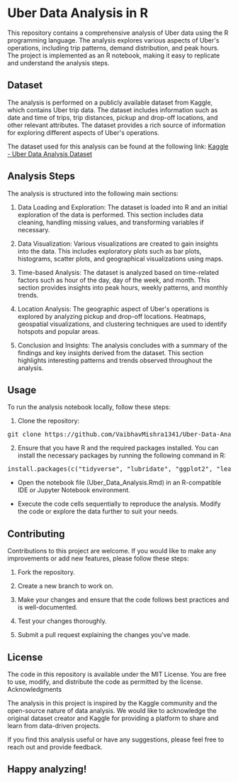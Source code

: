 # Uber Data Analysis in R

This repository contains a comprehensive analysis of Uber data using the R programming language. The analysis explores various aspects of Uber's operations, including trip patterns, demand distribution, and peak hours. The project is implemented as an R notebook, making it easy to replicate and understand the analysis steps.

## Dataset

The analysis is performed on a publicly available dataset from Kaggle, which contains Uber trip data. The dataset includes information such as date and time of trips, trip distances, pickup and drop-off locations, and other relevant attributes. The dataset provides a rich source of information for exploring different aspects of Uber's operations.

The dataset used for this analysis can be found at the following link:
[Kaggle - Uber Data Analysis Dataset](https://www.kaggle.com/code/prakharrathi25/uber-data-analysis-in-r)

## Analysis Steps

The analysis is structured into the following main sections:

1. Data Loading and Exploration: The dataset is loaded into R and an initial exploration of the data is performed. This section includes data cleaning, handling missing values, and transforming variables if necessary.

2. Data Visualization: Various visualizations are created to gain insights into the data. This includes exploratory plots such as bar plots, histograms, scatter plots, and geographical visualizations using maps.

3. Time-based Analysis: The dataset is analyzed based on time-related factors such as hour of the day, day of the week, and month. This section provides insights into peak hours, weekly patterns, and monthly trends.

4. Location Analysis: The geographic aspect of Uber's operations is explored by analyzing pickup and drop-off locations. Heatmaps, geospatial visualizations, and clustering techniques are used to identify hotspots and popular areas.

5. Conclusion and Insights: The analysis concludes with a summary of the findings and key insights derived from the dataset. This section highlights interesting patterns and trends observed throughout the analysis.

## Usage

To run the analysis notebook locally, follow these steps:

1. Clone the repository:

<pre>git clone https://github.com/VaibhavMishra1341/Uber-Data-Ananlysis.git</pre>

2. Ensure that you have R and the required packages installed. You can install the necessary packages by running the following command in R:
   
<pre>install.packages(c("tidyverse", "lubridate", "ggplot2", "leaflet", "plotly", "ggmap"))</pre>

- Open the notebook file (Uber_Data_Analysis.Rmd) in an R-compatible IDE or Jupyter Notebook environment.

- Execute the code cells sequentially to reproduce the analysis. Modify the code or explore the data further to suit your needs.

## Contributing

Contributions to this project are welcome. If you would like to make any improvements or add new features, please follow these steps:

   1. Fork the repository.

   2. Create a new branch to work on.

   3. Make your changes and ensure that the code follows best practices and is well-documented.

   4. Test your changes thoroughly.

   5. Submit a pull request explaining the changes you've made.

## License

The code in this repository is available under the MIT License. You are free to use, modify, and distribute the code as permitted by the license.
Acknowledgments

The analysis in this project is inspired by the Kaggle community and the open-source nature of data analysis. We would like to acknowledge the original dataset creator and Kaggle for providing a platform to share and learn from data-driven projects.

If you find this analysis useful or have any suggestions, please feel free to reach out and provide feedback.

## **Happy analyzing!**
